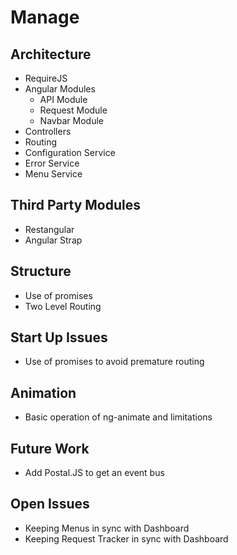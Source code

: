 Manage
======

Architecture
------------

* RequireJS
* Angular Modules
  * API Module
  * Request Module
  * Navbar Module
* Controllers
* Routing
* Configuration Service
* Error Service
* Menu Service

Third Party Modules
--------------------

* Restangular
* Angular Strap

Structure
---------

* Use of promises
* Two Level Routing

Start Up Issues
---------------
* Use of promises to avoid premature routing


Animation
---------
* Basic operation of ng-animate and limitations


Future Work
-----------
* Add Postal.JS to get an event bus

Open Issues
-----------
* Keeping Menus in sync with Dashboard
* Keeping Request Tracker in sync with Dashboard